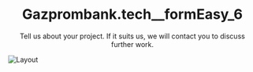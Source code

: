 # <h1 align="center">Gazprombank.tech__formEasy_6</h1>
<p align="center">Tell us about your project. If it suits us, we will contact you to discuss further work.</p>
<img src="https://i.postimg.cc/brs8DY2q/image.jpg" alt="Layout" align="center">
